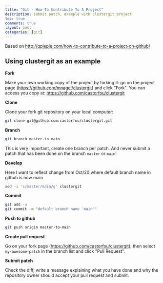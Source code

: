 ```yaml
---
title: "Git - How To Contribute To A Project"
description: submit patch, example with clustergit project
toc: true
comments: true
layout: post
categories: [git]
---
```


Based on http://qpleple.com/how-to-contribute-to-a-project-on-github/



## Using clustergit as an example



**Fork**

Make your own working copy of the project by forking it: go on the project page (https://github.com/mnagel/clustergit) and click "Fork". You can access you copy at: https://github.com/castorfou/clustergit



**Clone**

Clone your fork git repository on your local computer:

```bash
git clone git@github.com:castorfou/clustergit.git
```



**Branch**

```bash
git branch master-to-main
```
This is very important, create one branch per patch. And never submit a patch that has been done on the branch `master` or `main`!



**Develop**

Here I want to reflect change from Oct/20 where default branch name in github is now main

```bash
sed -i 's/master/main/g' clustergit
```



**Commit**

```bash
git add -u
git commit -m "default branch name 'main'"
```



**Push to github**

```bash
git push origin master-to-main
```



**Create pull request**

Go on your fork page (https://github.com/castorfou/clustergit), then select `my-awesome-patch` in the branch list and click "Pull Request".



**Submit patch**

Check the diff, write a message explaining what you have done and why the repository owner should accept your pull request and submit.